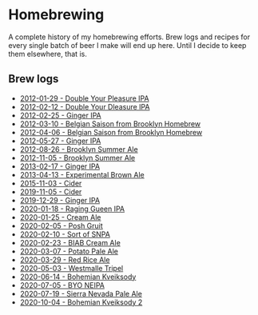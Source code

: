 # Homebrewing

A complete history of my homebrewing efforts. Brew logs and recipes
for every single batch of beer I make will end up here. Until I decide
to keep them elsewhere, that is.

## Brew logs

- [2012-01-29 - Double Your Pleasure IPA](/double%20your%20pleasure%20IPA/brewlog_2012-01-29.txt)
- [2012-02-12 - Double Your Dleasure IPA](/double%20your%20pleasure%20IPA/brewlog_2012-02-12.txt)
- [2012-02-25 - Ginger IPA](/ginger%20ipa/brewlog_2012-02-25.txt)
- [2012-03-10 - Belgian Saison from Brooklyn Homebrew](/belgian%20saison%20from%20brooklyn%20homebrew/brewlog_2012-03-10.txt)
- [2012-04-06 - Belgian Saison from Brooklyn Homebrew](/belgian%20saison%20from%20brooklyn%20homebrew/brewlog_2012-04-06.txt)
- [2012-05-27 - Ginger IPA](/ginger%20ipa/brewlog_2012-05-27.txt)
- [2012-08-26 - Brooklyn Summer Ale](/brooklyn%20summer%20ale/brewlog_2012-08-26.txt)
- [2012-11-05 - Brooklyn Summer Ale](/brooklyn%20summer%20ale/brewlog_2012-11-05.txt)
- [2013-02-17 - Ginger IPA](/ginger%20ipa/brewlog_2013-02-17.txt)
- [2013-04-13 - Experimental Brown Ale](/experimental%20brown%20ale/brewlog_2013-04-13.txt)
- [2015-11-03 - Cider](/cider/log_2015-11-03.txt)
- [2019-11-05 - Cider](/cider/log_2019-11-05.txt)
- [2019-12-29 - Ginger IPA](/ginger%20ipa/brewlog_20191229.txt)
- [2020-01-18 - Raging Gueen IPA](/raging%20queen/brewlog_2020-01-18.md)
- [2020-01-25 - Cream Ale](/cream%20ale/brewlog_2020-01-25.md)
- [2020-02-05 - Posh Gruit](/gruit/brewlog_2020-02-05.md)
- [2020-02-10 - Sort of SNPA](/pale%20ale/brewlog_2020-02-10.md)
- [2020-02-23 - BIAB Cream Ale](/cream%20ale/brewlog_2020-02-23.md)
- [2020-03-07 - Potato Pale Ale](/pale%20ale/brewlog_2020-03-07.md)
- [2020-03-29 - Red Rice Ale](/red%20rice%20ale/brewlog_2020-03-29.md)
- [2020-05-03 - Westmalle Tripel](/westmalle%20tripel/brewlog_2020-05-03.md)
- [2020-06-14 - Bohemian Kveiksody](/pilsner/brewlog_2020-06-14.md)
- [2020-07-05 - BYO NEIPA](/neipa/brewlog_2020-07-05.md)
- [2020-07-19 - Sierra Nevada Pale Ale](/pale%20ale/brewlog_2020-07-19.md)
- [2020-10-04 - Bohemian Kveiksody 2](/pilsner/brewlog_2020-10-04.md)
